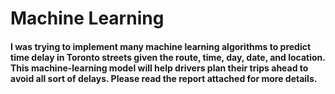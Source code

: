 # Machine Learning

####	I was trying to implement many machine learning algorithms to predict time delay in Toronto streets given the route, time, day, date, and location. This machine-learning model will help drivers plan their trips ahead to avoid all sort of delays. Please read the report attached for more details.
